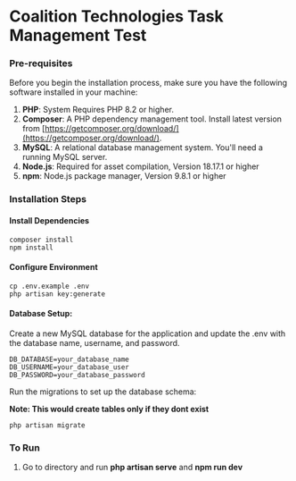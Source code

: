 # Coalition Technologies Task Management Test


### Pre-requisites

Before you begin the installation process, make sure you have the following software installed in your machine:

1. **PHP**: System Requires PHP 8.2 or higher.
2. **Composer**: A PHP dependency management tool. Install latest version from [https://getcomposer.org/download/](https://getcomposer.org/download/).
3. **MySQL**: A relational database management system. You'll need a running MySQL server.
4. **Node.js**: Required for asset compilation, Version 18.17.1 or higher
5. **npm**: Node.js package manager, Version 9.8.1 or higher

### Installation Steps

#### Install Dependencies
```
composer install
npm install
```

#### Configure Environment
```
cp .env.example .env
php artisan key:generate
```

#### Database Setup:

Create a new MySQL database for the application and update the .env with the database name, username, and password.

```
DB_DATABASE=your_database_name
DB_USERNAME=your_database_user
DB_PASSWORD=your_database_password
```

Run the migrations to set up the database schema:

**Note: This would create tables only if they dont exist**

```
php artisan migrate
```

### To Run

1. Go to directory and run **php artisan serve** and **npm run dev**


